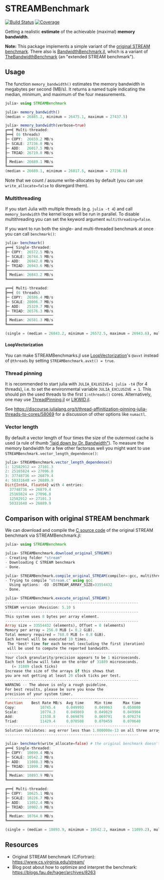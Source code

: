 # STREAMBenchmark

[![Build Status](https://github.com/JuliaPerf/STREAMBenchmark.jl/workflows/CI/badge.svg)](https://github.com/JuliaPerf/STREAMBenchmark.jl/actions)
[![Coverage](https://codecov.io/gh/JuliaPerf/STREAMBenchmark.jl/branch/master/graph/badge.svg)](https://codecov.io/gh/JuliaPerf/STREAMBenchmark.jl)

Getting a realistic **estimate** of the achievable (maximal) **memory bandwidth**.

**Note:** This package implements a simple variant of the [original STREAM benchmark](https://www.cs.virginia.edu/stream/). There also is [BandwidthBenchmark.jl](https://github.com/JuliaPerf/BandwidthBenchmark.jl), which is a variant of [TheBandwidthBenchmark](https://github.com/RRZE-HPC/TheBandwidthBenchmark) (an "extended STREAM benchmark").

## Usage

The function `memory_bandwidth()` estimates the memory bandwidth in megabytes per second (MB/s). It returns a named tuple indicating the median, minimum, and maximum of the four measurements.

```julia
julia> using STREAMBenchmark

julia> memory_bandwidth()
(median = 26885.2, minimum = 26475.1, maximum = 27437.5)

julia> memory_bandwidth(verbose=true)
╔══╡ Multi-threaded:
╠══╡ (6 threads)
╟─ COPY:  26659.2 MB/s
╟─ SCALE: 27236.0 MB/s
╟─ ADD:   26017.5 MB/s
╟─ TRIAD: 26719.0 MB/s
╟─────────────────────
║ Median: 26689.1 MB/s
╚═════════════════════
(median = 26689.1, minimum = 26017.5, maximum = 27236.0)
```

Note that we count / assume write-allocates by default (you can use `write_allocate=false` to disregard them).

### Multithreading

If you start Julia with multiple threads (e.g. `julia -t 4`) and call `memory_bandwidth` the kernel loops will be run in parallel. To disable multithreading you can set the keyword argument `multithreading=false`.

If you want to run both the single- and multi-threaded benchmark at once you can call `benchmark()`:

```julia
julia> benchmark()
╔══╡ Single-threaded:
╟─ COPY:  26572.5 MB/s
╟─ SCALE: 26744.5 MB/s
╟─ ADD:   26942.0 MB/s
╟─ TRIAD: 26943.6 MB/s
╟─────────────────────
║ Median: 26843.2 MB/s
╚═════════════════════

╔══╡ Multi-threaded:
╠══╡ (6 threads)
╟─ COPY:  26586.4 MB/s
╟─ SCALE: 28006.7 MB/s
╟─ ADD:   25329.7 MB/s
╟─ TRIAD: 26576.3 MB/s
╟─────────────────────
║ Median: 26581.3 MB/s
╚═════════════════════

(single = (median = 26843.2, minimum = 26572.5, maximum = 26943.6), multi = (median = 26581.3, minimum = 25329.7, maximum = 28006.7))
```

#### LoopVectorization

You can make STREAMBenchmarks.jl use [LoopVectorization](https://github.com/JuliaSIMD/LoopVectorization.jl)'s `@avxt` instead of `@threads` by setting `STREAMBenchmark.avxt() = true`.

### Thread pinning

It is recommended to start julia with `JULIA_EXLUSIVE=1 julia -t4` (for 4 threads), i.e. to set the environmental variable `JULIA_EXCLUSIVE = 1`. This should pin the used threads to the first `1:nthreads()` cores. Alternatively, one may use [ThreadPinning.jl](https://github.com/carstenbauer/ThreadPinning.jl) or [LIKWID.jl](https://github.com/JuliaPerf/LIKWID.jl).

See https://discourse.julialang.org/t/thread-affinitization-pinning-julia-threads-to-cores/58069 for a discussion of other options like `numactl`.

### Vector length

By default a vector length of four times the size of the outermost cache is used (a rule of thumb ["laid down by Dr. Bandwidth"](https://blogs.fau.de/hager/archives/8263)). To measure the memory bandwidth for a few other factorsas well you might want to use `STREAMBenchmark.vector_length_dependence()`:

```julia
julia> STREAMBenchmark.vector_length_dependence()
1: 12582912 => 27101.3
2: 25165824 => 27096.8
3: 37748736 => 26879.4
4: 50331648 => 26889.9
Dict{Int64, Float64} with 4 entries:
  37748736 => 26879.4
  25165824 => 27096.8
  12582912 => 27101.3
  50331648 => 26889.9
```

## Comparison with original STREAM benchmark

We can download and compile the [C source code](https://www.cs.virginia.edu/stream/FTP/Code/) of the original STREAM benchmark via STREAMBenchmark.jl:

```julia
julia> using STREAMBenchmark

julia> STREAMBenchmark.download_original_STREAM()
- Creating folder "stream"
- Downloading C STREAM benchmark
- Done.

julia> STREAMBenchmark.compile_original_STREAM(compiler=:gcc, multithreading=false)
- Trying to compile "stream.c" using gcc
  Using options: -O3 -DSTREAM_ARRAY_SIZE=33554432
- Done.

julia> STREAMBenchmark.execute_original_STREAM()
-------------------------------------------------------------
STREAM version $Revision: 5.10 $
-------------------------------------------------------------
This system uses 8 bytes per array element.
-------------------------------------------------------------
Array size = 33554432 (elements), Offset = 0 (elements)
Memory per array = 256.0 MiB (= 0.2 GiB).
Total memory required = 768.0 MiB (= 0.8 GiB).
Each kernel will be executed 10 times.
 The *best* time for each kernel (excluding the first iteration)
 will be used to compute the reported bandwidth.
-------------------------------------------------------------
Your clock granularity/precision appears to be 1 microseconds.
Each test below will take on the order of 31889 microseconds.
   (= 31889 clock ticks)
Increase the size of the arrays if this shows that
you are not getting at least 20 clock ticks per test.
-------------------------------------------------------------
WARNING -- The above is only a rough guideline.
For best results, please be sure you know the
precision of your system timer.
-------------------------------------------------------------
Function    Best Rate MB/s  Avg time     Min time     Max time
Copy:           10745.4     0.049993     0.049963     0.050080
Scale:          10774.3     0.049869     0.049829     0.049904
Add:            11538.8     0.069876     0.069791     0.070274
Triad:          11429.4     0.070508     0.070459     0.070640
-------------------------------------------------------------
Solution Validates: avg error less than 1.000000e-13 on all three arrays
-------------------------------------------------------------

julia> benchmark(write_allocate=false) # the original benchmark doesn't count / assumes the absence of write-allocates
╔══╡ Single-threaded:
╟─ COPY:  10699.4 MB/s
╟─ SCALE: 10542.2 MB/s
╟─ ADD:   11088.3 MB/s
╟─ TRIAD: 11099.2 MB/s
╟─────────────────────
║ Median: 10893.9 MB/s
╚═════════════════════

╔══╡ Multi-threaded:
╟─ COPY:  10625.1 MB/s
╟─ SCALE: 10226.7 MB/s
╟─ ADD:   11052.4 MB/s
╟─ TRIAD: 10902.9 MB/s
╟─────────────────────
║ Median: 10764.0 MB/s
╚═════════════════════

(single = (median = 10893.9, minimum = 10542.2, maximum = 11099.2), multi = (median = 10764.0, minimum = 10226.7, maximum = 11052.4))
```

## Resources

* Original STREAM benchmark (C/Fortran): https://www.cs.virginia.edu/stream/
* Blog post about how to optimize and interpret the benchmark: https://blogs.fau.de/hager/archives/8263
